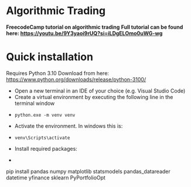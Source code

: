 # Algorithmic Trading
**FreecodeCamp tutorial on algorithmic trading**
**Full tutorial can be found here: https://youtu.be/9Y3yaoi9rUQ?si=iLDgELOmo0uWG-wg**

# Quick installation

Requires Python 3.10
Download from here: https://www.python.org/downloads/release/python-3100/

* Open a new terminal in an IDE of your choice (e.g. Visual Studio Code)
* Create a virtual environment by executing the following line in the terminal window
* ```
  python.exe -m venv venv
  ```
* Activate the environment. In windows this is:
* ```
  venv\Scripts\activate
  ```
* Install required packages:
* ```
pip install pandas numpy matplotlib statsmodels pandas_datareader datetime yfinance sklearn PyPortfolioOpt
```
